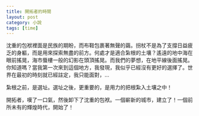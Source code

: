 ```yaml
---
title: 開拓者的時間
layout: post
category: 小說
tags: [time]
---
```

沈重的包袱裡面是民族的期盼，而布鞋包裹著無聲的繭。拐杖不是為了支撐日益疲乏的身軀，而是用來探索無盡的前方。何處才是適合紮根的土壤？遙遠的地中海在眼前搖晃，海市蜃樓一般的幻影在頭頂搖晃。而我們的夢想，在地平線後面搖晃。你知道嗎？當我第一次來到這個地方，我發現，我似乎已經沒有更好的選擇了。世界在最初的時刻就已經註定，我只能面對，...

紮根之前，是選址。選址之後，更重要的，是用力的把根紮入土壤之中！

開拓者，嘆了一口氣，然後卸下了沈重的包袱。一個嶄新的城市，建立了！一個前所未有的輝煌時代，開始了！
